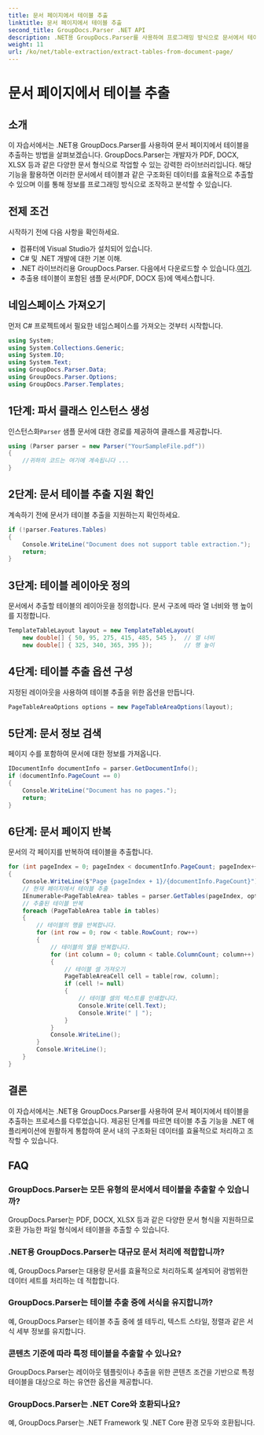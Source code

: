 ```yaml
---
title: 문서 페이지에서 테이블 추출
linktitle: 문서 페이지에서 테이블 추출
second_title: GroupDocs.Parser .NET API
description: .NET용 GroupDocs.Parser를 사용하여 프로그래밍 방식으로 문서에서 테이블을 추출하는 방법을 알아보세요. 이 포괄적인 튜토리얼은 단계별 지침을 제공합니다.
weight: 11
url: /ko/net/table-extraction/extract-tables-from-document-page/
---
```


# 문서 페이지에서 테이블 추출

## 소개
이 자습서에서는 .NET용 GroupDocs.Parser를 사용하여 문서 페이지에서 테이블을 추출하는 방법을 살펴보겠습니다. GroupDocs.Parser는 개발자가 PDF, DOCX, XLSX 등과 같은 다양한 문서 형식으로 작업할 수 있는 강력한 라이브러리입니다. 해당 기능을 활용하면 이러한 문서에서 테이블과 같은 구조화된 데이터를 효율적으로 추출할 수 있으며 이를 통해 정보를 프로그래밍 방식으로 조작하고 분석할 수 있습니다.
## 전제 조건
시작하기 전에 다음 사항을 확인하세요.
- 컴퓨터에 Visual Studio가 설치되어 있습니다.
- C# 및 .NET 개발에 대한 기본 이해.
-  .NET 라이브러리용 GroupDocs.Parser. 다음에서 다운로드할 수 있습니다.[여기](https://releases.groupdocs.com/parser/net/).
- 추출용 테이블이 포함된 샘플 문서(PDF, DOCX 등)에 액세스합니다.

## 네임스페이스 가져오기
먼저 C# 프로젝트에서 필요한 네임스페이스를 가져오는 것부터 시작합니다.
```csharp
using System;
using System.Collections.Generic;
using System.IO;
using System.Text;
using GroupDocs.Parser.Data;
using GroupDocs.Parser.Options;
using GroupDocs.Parser.Templates;
```
## 1단계: 파서 클래스 인스턴스 생성
 인스턴스화`Parser` 샘플 문서에 대한 경로를 제공하여 클래스를 제공합니다.
```csharp
using (Parser parser = new Parser("YourSampleFile.pdf"))
{
    //귀하의 코드는 여기에 계속됩니다 ...
}
```
## 2단계: 문서 테이블 추출 지원 확인
계속하기 전에 문서가 테이블 추출을 지원하는지 확인하세요.
```csharp
if (!parser.Features.Tables)
{
    Console.WriteLine("Document does not support table extraction.");
    return;
}
```
## 3단계: 테이블 레이아웃 정의
문서에서 추출할 테이블의 레이아웃을 정의합니다. 문서 구조에 따라 열 너비와 행 높이를 지정합니다.
```csharp
TemplateTableLayout layout = new TemplateTableLayout(
    new double[] { 50, 95, 275, 415, 485, 545 },  // 열 너비
    new double[] { 325, 340, 365, 395 });         // 행 높이
```
## 4단계: 테이블 추출 옵션 구성
지정된 레이아웃을 사용하여 테이블 추출을 위한 옵션을 만듭니다.
```csharp
PageTableAreaOptions options = new PageTableAreaOptions(layout);
```
## 5단계: 문서 정보 검색
페이지 수를 포함하여 문서에 대한 정보를 가져옵니다.
```csharp
IDocumentInfo documentInfo = parser.GetDocumentInfo();
if (documentInfo.PageCount == 0)
{
    Console.WriteLine("Document has no pages.");
    return;
}
```
## 6단계: 문서 페이지 반복
문서의 각 페이지를 반복하여 테이블을 추출합니다.
```csharp
for (int pageIndex = 0; pageIndex < documentInfo.PageCount; pageIndex++)
{
    Console.WriteLine($"Page {pageIndex + 1}/{documentInfo.PageCount}");
    // 현재 페이지에서 테이블 추출
    IEnumerable<PageTableArea> tables = parser.GetTables(pageIndex, options);
    // 추출된 테이블 반복
    foreach (PageTableArea table in tables)
    {
        // 테이블의 행을 반복합니다.
        for (int row = 0; row < table.RowCount; row++)
        {
            // 테이블의 열을 반복합니다.
            for (int column = 0; column < table.ColumnCount; column++)
            {
                // 테이블 셀 가져오기
                PageTableAreaCell cell = table[row, column];
                if (cell != null)
                {
                    // 테이블 셀의 텍스트를 인쇄합니다.
                    Console.Write(cell.Text);
                    Console.Write(" | ");
                }
            }
            Console.WriteLine();
        }
        Console.WriteLine();
    }
}
```

## 결론
이 자습서에서는 .NET용 GroupDocs.Parser를 사용하여 문서 페이지에서 테이블을 추출하는 프로세스를 다루었습니다. 제공된 단계를 따르면 테이블 추출 기능을 .NET 애플리케이션에 원활하게 통합하여 문서 내의 구조화된 데이터를 효율적으로 처리하고 조작할 수 있습니다.

## FAQ
### GroupDocs.Parser는 모든 유형의 문서에서 테이블을 추출할 수 있습니까?
GroupDocs.Parser는 PDF, DOCX, XLSX 등과 같은 다양한 문서 형식을 지원하므로 호환 가능한 파일 형식에서 테이블을 추출할 수 있습니다.
### .NET용 GroupDocs.Parser는 대규모 문서 처리에 적합합니까?
예, GroupDocs.Parser는 대용량 문서를 효율적으로 처리하도록 설계되어 광범위한 데이터 세트를 처리하는 데 적합합니다.
### GroupDocs.Parser는 테이블 추출 중에 서식을 유지합니까?
예, GroupDocs.Parser는 테이블 추출 중에 셀 테두리, 텍스트 스타일, 정렬과 같은 서식 세부 정보를 유지합니다.
### 콘텐츠 기준에 따라 특정 테이블을 추출할 수 있나요?
GroupDocs.Parser는 레이아웃 템플릿이나 추출을 위한 콘텐츠 조건을 기반으로 특정 테이블을 대상으로 하는 유연한 옵션을 제공합니다.
### GroupDocs.Parser는 .NET Core와 호환되나요?
예, GroupDocs.Parser는 .NET Framework 및 .NET Core 환경 모두와 호환됩니다.